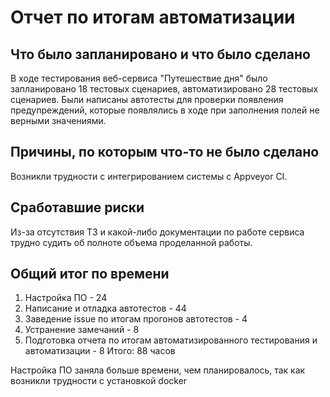 # **Отчет по итогам автоматизации**

## **Что было запланировано и что было сделано**
В ходе  тестирования веб-сервиса "Путешествие дня" 
было запланировано 18 тестовых сценариев, автоматизировано 28 тестовых сценариев.
Были написаны автотесты для проверки появления  предупреждений, которые появлялись в ходе 
при заполнения полей не верными значениями.

## **Причины, по которым что-то не было сделано**

Возникли трудности с интегрированием системы с Appveyor CI.

## **Сработавшие риски**

Из-за отсутствия ТЗ и какой-либо документации по работе сервиса трудно судить
об полноте объема проделанной работы.

## **Общий итог по времени**

1. Настройка ПО - 24
2. Написание и отладка автотестов - 44
3. Заведение issue по итогам прогонов автотестов - 4
4. Устранение замечаний - 8
5. Подготовка отчета по итогам автоматизированного тестирования и автоматизации - 8
  Итого: 88 часов
   
Настройка ПО заняла больше времени, чем планировалось, так как возникли трудности с установкой docker 
